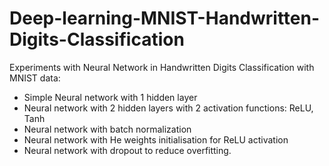 # Deep-learning-MNIST-Handwritten-Digits-Classification
Experiments with Neural Network in Handwritten Digits Classification with MNIST data:
* Simple Neural network with 1 hidden layer
* Neural network with 2 hidden layers with 2 activation functions: ReLU, Tanh
* Neural network with batch normalization
* Neural network with He weights initialisation for ReLU activation
* Neural network with dropout to reduce overfitting.
